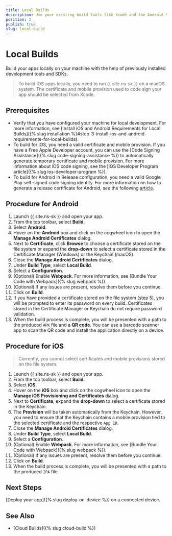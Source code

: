```yaml
---
title: Local Builds
description: Use your existing build tools like Xcode and the Android SDK with NativeScript Sidekick to create app builds locally.
position: 2
publish: true
slug: local-build
---
```


# Local Builds

Build your apps locally on your machine with the help of previously installed development tools and SDKs.

> To build iOS apps locally, you need to run {{ site.ns-sk }} on a macOS system. The certificate and mobile provision used to code sign your app should be selected from Xcode.

## Prerequisites

* Verify that you have configured your machine for local development. For more information, see [Install iOS and Android Requirements for Local Builds]({% slug installation %}#step-3-install-ios-and-android-requirements-for-local-builds).
* To build for iOS, you need a valid certificate and mobile provision. If you have a Free Apple Developer account, you can use the [Code Signing Assistance]({% slug code-signing-assistance %}) to automatically generate temporary certificate and mobile provision. For more information about iOS code signing, see the [iOS Developer Program article]({% slug ios-developer-program %}).
* To build for Android in Release configuration, you need a valid Google Play self-signed code signing identity. For more information on how to generate a release certificate for Android, see the following [article](https://docs.nativescript.org/publishing/publishing-android-apps#certificates).

## Procedure for Android

1. Launch {{ site.ns-sk }} and open your app.
1. From the top toolbar, select **Build**.
1. Select **Android**.
1. Hover on the **Android** box and click on the cogwheel icon to open the **Manage Android Certificates** dialog. 
1. Next to **Certificate**, click **Browse** to choose a certificate stored on the file system or expand the **drop-down** to select a certificate stored in the Certificate Manager (Windows) or the Keychain (macOS).
1. Close the **Manage Android Certificates** dialog.
1. Under **Build Type**, select **Local Build**.
1. Select a **Configuration**.
1. (Optional) Enable **Webpack**. For more information, see [Bundle Your Code with Webpack]({% slug webpack %}). 
1. (Optional) If any issues are present, resolve them before you continue.
1. Click on **Build**.
1. If you have provided a certificate stored on the file system (step 5), you will be prompted to enter its password on every build. Certificates stored in the Certificate Manager or Keychain do not require password validation. 
1. When the build process is complete, you will be presented with a path to the produced `APK` file and a **QR code**. You can use a barcode scanner app to scan the QR code and install the application directly on a device. 

## Procedure for iOS

> Currently, you cannot select certificates and mobile provisions stored on the file system.

1. Launch {{ site.ns-sk }} and open your app.
1. From the top toolbar, select **Build**.
1. Select **iOS**.
1. Hover on the **iOS** box and click on the cogwheel icon to open the **Manage iOS Provisioning and Certificates** dialog. 
1. Next to **Certificate**, expand the **drop-down** to select a certificate stored in the Keychain. 
1. The **Provision** will be taken automatically from the Keychain. However, you need to ensure that the Keychain contains a mobile provision tied to the selected certificate and the respective `App ID`.
1. Close the **Manage Android Certificates** dialog.
1. Under **Build Type**, select **Local Build**.
1. Select a **Configuration**.
1. (Optional) Enable **Webpack**. For more information, see [Bundle Your Code with Webpack]({% slug webpack %}). 
1. (Optional) If any issues are present, resolve them before you continue.
1. Click on **Build**.
1. When the build process is complete, you will be presented with a path to the produced `IPA` file.

## Next Steps

[Deploy your app]({% slug deploy-on-device %}) on a connected device.

## See Also

* [Cloud Builds]({% slug cloud-build %})